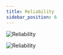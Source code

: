 ```yaml
---
title: Reliability
sidebar_position: 6
---
```


![Reliability](/img/reliability-1.png)

![Reliability](/img/reliability-2.png)
